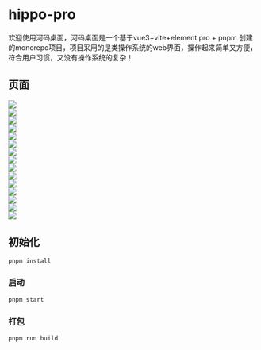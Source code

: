 # hippo-pro
欢迎使用河码桌面，河码桌面是一个基于vue3+vite+element pro + pnpm 创建的monorepo项目，项目采用的是类操作系统的web界面，操作起来简单又方便，符合用户习惯，又没有操作系统的复杂！

## 页面
<img src="./project-snapshot/1.png"/><br/>
<img src="./project-snapshot/2.png"/><br/>
<img src="./project-snapshot/3.png"/><br/>
<img src="./project-snapshot/4.png"/><br/>
<img src="./project-snapshot/5.png"/><br/>
<img src="./project-snapshot/6.png"/><br/>
<img src="./project-snapshot/7.png"/><br/>
<img src="./project-snapshot/8.png"/><br/>
<img src="./project-snapshot/9.png"/><br/>
<img src="./project-snapshot/10.png"/><br/>
<img src="./project-snapshot/11.png"/><br/>
<img src="./project-snapshot/12.png"/><br/>
<img src="./project-snapshot/13.png"/><br/>
<img src="./project-snapshot/14.png"/><br/>
<img src="./project-snapshot/15.png"/><br/>

## 初始化

```sh
pnpm install
```

### 启动

```sh
pnpm start 
```

### 打包

```sh
pnpm run build
```
